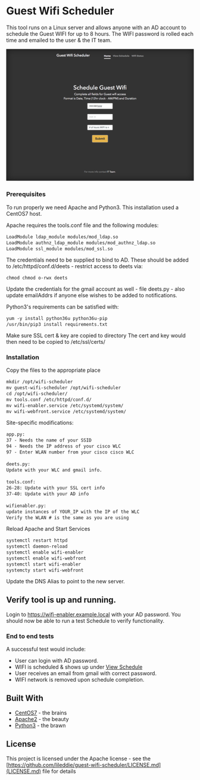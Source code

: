 # Guest Wifi Scheduler

This tool runs on a Linux server and allows anyone with an AD account to schedule the Guest WIFI for up to 8 hours.  The WIFI password is rolled each time and emailed to the user & the IT team.

<p align="center">
  <img src="https://github.com/lileddie/guest-wifi-scheduler/blob/master/images/guest-wifi-scheduler.png" alt="screenshot">
</p>

### Prerequisites

To run properly we need Apache and Python3.  This installation used a CentOS7 host.

Apache requires the tools.conf file and the following modules:
```
LoadModule ldap_module modules/mod_ldap.so
LoadModule authnz_ldap_module modules/mod_authnz_ldap.so
LoadModule ssl_module modules/mod_ssl.so
```

The credentials need to be supplied to bind to AD.  These should be added to /etc/httpd/conf.d/deets - restrict access to deets via:
```
chmod chmod o-rwx deets
```

Update the credentials for the gmail account as well - file deets.py - also update emailAddrs if anyone else wishes to be added to notifications.

Python3's requirements can be satisfied with:
```
yum -y install python36u python36u-pip
/usr/bin/pip3 install requirements.txt
```

Make sure SSL cert & key are copied to directory
The cert and key would then need to be copied to /etc/ssl/certs/

### Installation

Copy the files to the appropriate place
```
mkdir /opt/wifi-scheduler
mv guest-wifi-scheduler /opt/wifi-scheduler
cd /opt/wifi-scheduler/
mv tools.conf /etc/httpd/conf.d/
mv wifi-enabler.service /etc/systemd/system/
mv wifi-webfront.service /etc/systemd/system/
```
Site-specific modifications:
```
app.py:
37 - Needs the name of your SSID
94 - Needs the IP address of your cisco WLC
97 - Enter WLAN number from your cisco cisco WLC

deets.py:
Update with your WLC and gmail info.

tools.conf:
26-28: Update with your SSL cert info
37-40: Update with your AD info

wifienabler.py:
update instances of YOUR_IP with the IP of the WLC
Verify the WLAN # is the same as you are using
```


Reload Apache and Start Services
```
systemctl restart httpd
systemctl daemon-reload
systemctl enable wifi-enabler
systemctl enable wifi-webfront
systemctl start wifi-enabler
systemcty start wifi-webfront
```

Update the DNS Alias to point to the new server.

## Verify tool is up and running.

Login to https://wifi-enabler.example.local with your AD password.
You should now be able to run a test Schedule to verify functionality.

### End to end tests

A successful test would include:
 * User can login with AD password.
 * WIFI is scheduled & shows up under [View Schedule](https://wifi-enabler.example.local/view_schedule)
 * User receives an email from gmail with correct password.
 * WIFI network is removed upon schedule completion.

## Built With

* [CentOS7](https://www.centos.org/) - the brains
* [Apache2](https://httpd.apache.org/) - the beauty
* [Python3](https://www.python.org/) - the brawn

## License

This project is licensed under the Apache license - see the [https://github.com/lileddie/guest-wifi-scheduler/LICENSE.md](LICENSE.md) file for details

